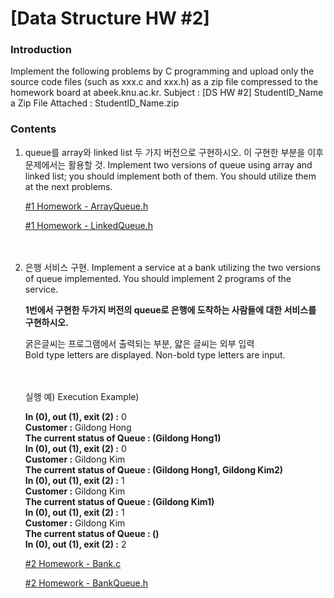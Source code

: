 # [Data Structure HW #2]

### Introduction

Implement the following problems by C programming and upload only the source code files (such as xxx.c and xxx.h) as a zip file compressed to the homework board at abeek.knu.ac.kr.
Subject : [DS HW #2] StudentID_Name
a Zip File Attached : StudentID_Name.zip  

  

### Contents

1. queue를 array와 linked list 두 가지 버전으로 구현하시오. 이 구현한 부분을 이후 문제에서는 활용할 것.
Implement two versions of queue using array and linked list; you should implement both of them. You should utilize them at the next problems.  
   
    [#1 Homework - ArrayQueue.h](ArrayQueue.h)  
   
    [#1 Homework - LinkedQueue.h](LinkedQueue.h)  


　    

2. 은행 서비스 구현.
Implement a service at a bank utilizing the two versions of queue implemented. You should implement 2 programs of the service.
   
   **1번에서 구현한 두가지 버전의 queue로 은행에 도착하는 사람들에 대한 서비스를 구현하시오.**
   
   굵은글씨는 프로그램에서 출력되는 부분, 얇은 글씨는 외부 입력  
   Bold type letters are displayed. Non-bold type letters are input.  
   
   　
   
   실행 예) Execution Example)  
   
   **In (0), out (1), exit (2) :** 0  
   **Customer :** Gildong Hong  
   **The current status of Queue : (Gildong Hong1)**  
   **In (0), out (1), exit (2) :** 0  
   **Customer :** Gildong Kim  
   **The current status of Queue : (Gildong Hong1, Gildong Kim2)**  
   **In (0), out (1), exit (2) :** 1  
   **Customer :** Gildong Kim  
   **The current status of Queue : (Gildong Kim1)**  
   **In (0), out (1), exit (2) :** 1  
   **Customer :** Gildong Kim  
   **The current status of Queue : ()**  
   **In (0), out (1), exit (2) :** 2  
   
   
   
   [#2 Homework - Bank.c](Bank.c)  
   
   [#2 Homework - BankQueue.h](BankQueue.h)  

